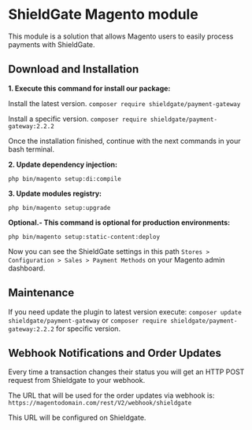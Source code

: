 # ShieldGate Magento module

This module is a solution that allows Magento users to easily process payments with ShieldGate.

## Download and Installation

**1. Execute this command for install our package:**

Install the latest version.  `composer require shieldgate/payment-gateway`

Install a specific version.  `composer require shieldgate/payment-gateway:2.2.2`

Once the installation finished, continue with the next commands in your bash terminal.


**2. Update dependency injection:**

`php bin/magento setup:di:compile`


**3. Update modules registry:**

`php bin/magento setup:upgrade`


**Optional.- This command is optional for production environments:**

`php bin/magento setup:static-content:deploy`


Now you can see the ShieldGate settings in this path `Stores > Configuration > Sales > Payment Methods` on your Magento admin dashboard.


## Maintenance
If you need update the plugin to latest version execute: `composer update shieldgate/payment-gateway` or `composer require shieldgate/payment-gateway:2.2.2` for specific version.

## Webhook Notifications and Order Updates
Every time a transaction changes their status you will get an HTTP POST request from Shieldgate to your webhook.

The URL that will be used for the order updates via webhook is:
`https://magentodomain.com/rest/V2/webhook/shieldgate`

This URL will be configured on Shieldgate.
